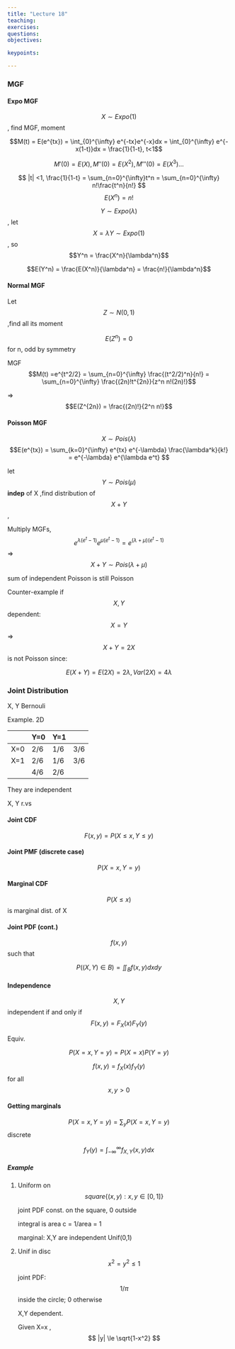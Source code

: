 ```yaml
---
title: "Lecture 18"
teaching: 
exercises:
questions:
objectives:

keypoints:

---
```


### MGF

#### Expo MGF

$$X\sim Expo(1)$$, find MGF, moment 

$$M(t) = E(e^{tx}) = \int_{0}^{\infty} e^{-tx}e^{-x}dx = \int_{0}^{\infty} e^{-x(1-t)}dx = \frac{1}{1-t}, t<1$$ 

$$M'(0) = E(X), M''(0) = E(X^2) , M'''(0) = E(X^3)\dots$$

$$ 
|t| <1,  \frac{1}{1-t} = \sum_{n=0}^{\infty}t^n = \sum_{n=0}^{\infty} n!\frac{t^n}{n!} 
$$    $$
E(X^n) = n! 
$$

$$Y\sim Expo(\lambda)$$, let $$X = \lambda Y \sim Expo(1)$$, so $$Y^n = \frac{X^n}{\lambda^n}$$ 

$$E(Y^n) = \frac{E(X^n)}{\lambda^n} = \frac{n!}{\lambda^n}$$ 

#### Normal MGF

Let $$Z\sim N(0,1)$$ ,find all its moment

$$E(Z^n) = 0$$ for n, odd by symmetry

MGF $$M(t) =e^{t^2/2} = \sum_{n=0}^{\infty} \frac{(t^2/2)^n}{n!} =  \sum_{n=0}^{\infty} \frac{(2n)!t^{2n}}{z^n n!(2n)!}$$  

=>$$E(Z^{2n}) = \frac{(2n)!}{2^n n!}$$ 

#### Poisson MGF

$$X\sim Pois(\lambda)$$   $$E(e^{tx}) = \sum_{k=0}^{\infty} e^{tx} e^{-\lambda} \frac{\lambda^k}{k!} = e^{-\lambda} e^{\lambda e^t} $$ 

let $$ Y\sim Pois(\mu)$$ **indep** of X ,find distribution of $$X+Y$$ , 

Multiply  MGFs, $$e^{\lambda(e^t-1)}e^{\mu (e^t-1)} = e^{(\lambda+\mu)(e^t-1)}$$  => $$X+Y \sim Pois(\lambda + \mu)$$ 

sum of independent Poisson is still Poisson

 Counter-example if $$X, Y$$ dependent: $$X =Y$$  => $$X+Y = 2X$$ is not Poisson since:

$$E(X+Y) = E(2X) = 2\lambda, Var(2X) = 4\lambda $$ 

### Joint Distribution

X, Y Bernouli

Example. 2D

|      | Y=0  | Y=1  |      |
| ---- | ---- | ---- | ---- |
| X=0  | 2/6  | 1/6  | 3/6  |
| X=1  | 2/6  | 1/6  | 3/6  |
|      | 4/6  | 2/6  |      |

They are independent 



X, Y r.vs 

#### Joint CDF

$$F(x,y) =P(X\le x, Y \le y)$$

#### Joint PMF (discrete case)

$$P(X=x, Y=y)$$ 

#### Marginal CDF

$$P(X\le x)$$ is marginal dist. of X

#### Joint PDF (cont.)

$$f(x, y)$$ such that 

$$P((X,Y)\in B) = \iint_{B} f(x, y)dxdy$$ 

#### Independence

$$X,Y$$ independent if and only if $$F(x,y) = F_X(x)F_Y(y)$$

Equiv. 

$$P(X=x, Y=y) = P(X=x)P(Y=y)$$

$$ f(x, y) = f_X(x)f_Y(y)$$ for all $$x, y >0$$

#### Getting marginals

$$P(X=x, Y=y) = \sum_y P(X=x, Y=y)$$ discrete

$$f_Y(y) = \int_{-\infty}^{\infty} f_{X,Y}(x,y)dx$$

##### Example

1. Uniform on $$square\{(x,y): x,y\in [0,1]\} $$

   joint PDF const. on the square, 0 outside

   integral is area c = 1/area = 1

   marginal:  X,Y are independent Unif(0,1)

2. Unif in disc $$x^2 = y^2 \le 1$$ 

   joint PDF: $$1/\pi$$ inside the circle; 0 otherwise

   X,Y dependent. 

   Given X=x , $$
   |y| \le \sqrt{1-x^2}
   $$ 